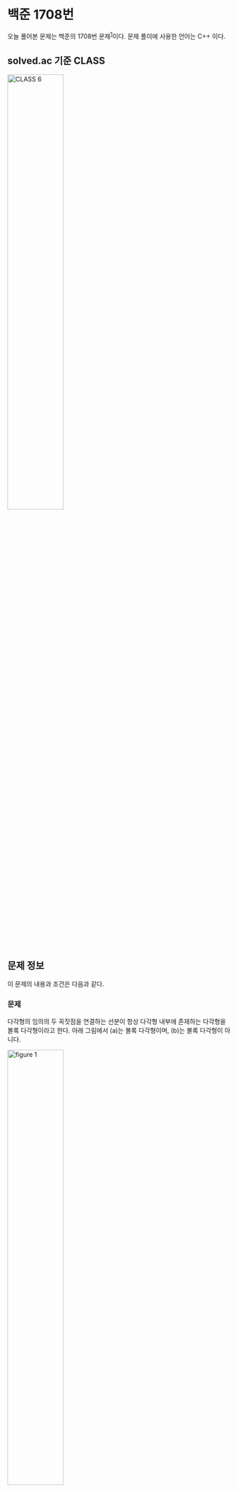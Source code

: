 # 백준 1708번

오늘 풀어본 문제는 백준의 1708번 문제<sup>[1](#footnote_1)</sup>이다. 문제 풀이에 사용한 언어는 C++ 이다.

## solved.ac 기준 CLASS

<img src="https://static.solved.ac/class/c6.svg" width="50%" height="50%" alt="CLASS 6">

## 문제 정보

이 문제의 내용과 조건은 다음과 같다.

### 문제

다각형의 임의의 두 꼭짓점을 연결하는 선분이 항상 다각형 내부에 존재하는 다각형을 볼록 다각형이라고 한다. 아래 그림에서 (a)는 볼록 다각형이며, (b)는 볼록 다각형이 아니다.

<img src="https://www.acmicpc.net/JudgeOnline/upload/201005/convex(1).png" width="50%" height="50%" alt="figure 1">

조금만 생각해 보면 다각형의 모든 내각이 $180$ 도 이하일 때 볼록 다각형이 된다는 것을 알 수 있다. 편의상 이 문제에서는 $180$ 도 미만인 경우만을 볼록 다각형으로 한정하도록 한다.

$2$ 차원 평면에 $N$ 개의 점이 주어졌을 때, 이들 중 몇 개의 점을 골라 볼록 다각형을 만드는데, 나머지 모든 점을 내부에 포함하도록 할 수 있다. 이를 볼록 껍질 (CONVEX HULL) 이라 한다. 아래 그림은 $N=10$ 인 경우의 한 예이다.

<img src="https://www.acmicpc.net/JudgeOnline/upload/201005/convv.PNG" width="50%" height="50%" alt="figure 2">

점의 집합이 주어졌을 때, 볼록 껍질을 이루는 점의 개수를 구하는 프로그램을 작성하시오.

### 입력

첫째 줄에 점의 개수 $N$ $(3 \le N \le 100,000)$ 이 주어진다. 둘째 줄부터 $N$ 개의 줄에 걸쳐 각 점의 $x$ 좌표와 $y$ 좌표가 빈 칸을 사이에 두고 주어진다. 주어지는 모든 점의 좌표는 다르다. $x$ 좌표와 $y$ 좌표의 범위는 절댓값 $40,000$ 을 넘지 않는다. 입력으로 주어지는 다각형의 모든 점이 일직선을 이루는 경우는 없다.

### 출력

첫째 줄에 볼록 껍질을 이루는 점의 개수를 출력한다.

볼록 껍질의 변에 점이 여러 개 있는 경우에는 가장 양 끝 점만 개수에 포함한다.

## 풀이과정

### 1번째 시도

이름에서부터 이 문제가 Convex Hull 알고리즘을 사용하는 문제라는 것을 알 수 있었다. 

정확한 알고리즘의 동작 원리와 구현법에 대한 설명은 생략하고, 문제를 해결하기 위해 사용한 방식은 다음과 같다.

1. 입력 받은 점들을 $x$ 좌표의 값이 가장 작은 점을 기준으로 CCW 알고리즘을 이용하여 반시계 방향으로 정렬한다.

2. `std::stack` 을 활용하여 Convex Hull 알고리즘을 구현하고, 최종적으로 해당 스택에 Convex Hull 을 구성하는 점들을 저장하게 한다.

3. 스택의 크기를 출력한다.

코드는 다음과 같이 작성하였다. 제출할 때는 헤더파일의 코드를 붙여넣어 제출하였다.

#### geometric_line.hpp

```cpp
#ifndef __GEOMETRIC_LINE_HPP__
#define __GEOMETRIC_LINE_HPP__

#include <utility>

template <typename T>
class GeometricLine {
private:
	std::pair<T, T> start;
	std::pair<T, T> end;
public:
	GeometricLine() : start(std::make_pair(0, 0)), end(std::make_pair(0, 0)) {}

	GeometricLine(const std::pair<T, T>& start, const std::pair<T, T>& end) : start(start), end(end) {}

	GeometricLine& operator=(const GeometricLine& other) {
		this->start.first = other.start.first;
		this->start.second = other.start.second;
		this->end.first = other.end.first;
		this->end.second = other.end.second;

		return *this;
	}

	GeometricLine& update(const std::pair<T, T>& newStart, const std::pair<T, T>& newEnd) {
		this->start = newStart;
		this->end = newEnd;
		
		return *this;
	}

	T getCCW(const std::pair<T, T>& target) const {
		return (end.first - start.first) * (target.second - start.second) - (end.second - start.second) * (target.first - start.first);
	}

	bool cross(const GeometricLine& target) {
		const T ourCCW = this->getCCW(target.start) * this->getCCW(target.end);
		const T theirCCW = target.getCCW(this->start) * target.getCCW(this->end);

		if (ourCCW == 0 && theirCCW == 0) {
			if (this->start > target.end || target.start > this->end) {
				return false;
			}
			else {
				return true;
			}
		}
		else {
			return (ourCCW <= 0 && theirCCW <= 0);
		}
	}

	const std::pair<T, T>& getStart(void) const {
		return start;
	}

	const std::pair<T, T>& getEnd(void) const {
		return end;
	}
	
	T lengthSquare(void) const {
	    T dx = end.first - start.first;
	    T dy = end.second - start.second;
	        
	    return dx * dx + dy * dy;
	}
};

#endif // !__GEOMETRIC_LINE_HPP__
```

#### main.cpp

```cpp
#include <bits/stdc++.h>
#include "geometric_line.hpp"

using namespace std;

using ll = long long int;
using ull = unsigned long long int;

using pll = pair<ll, ll>;

class CCW_cmp {
private:
    pll origin;
   
public:
    CCW_cmp(const pll& origin) : origin(origin) {};
    bool operator()(const pll& A, const pll& B) {
        GeometricLine<ll> originToA(origin, A);
        ll ccw = originToA.getCCW(B);
       
        if (ccw < 0) {
            return false;
        }
        else if (ccw > 0) {
            return true;
        }
        else {
            GeometricLine<ll> originToB(origin, B);
            return originToA.lengthSquare() < originToB.lengthSquare();
        }
    }
};

int main(void) {
    ios::sync_with_stdio(0);
    cin.tie(0);
    cout.tie(0);
   
    int N;
    cin >> N;
   
    vector<pll> points(N);
   
    for (int i=0; i<N; i++) {
        cin >> points[i].first >> points[i].second;
    }
   
    sort(points.begin(), points.end());
   
    CCW_cmp cmp(points[0]);
    sort(points.begin() + 1, points.end(), cmp);
   
    GeometricLine<ll> currentLine(points[0], points[1]);
    stack<pll> convexHull;
   
    convexHull.push(points[0]);
    convexHull.push(points[1]);
   
    for (int i=2; i<N; i++) {
        while (convexHull.size() >= 2) {
            ll ccw = currentLine.getCCW(points[i]);
           
            if (ccw > 0) {
                break;
            }
            else {
                convexHull.pop();
                if (convexHull.size() == 1) {
                    break;
                }
            }
           
            pll B = convexHull.top();
            convexHull.pop();
            pll A = convexHull.top();
            convexHull.push(B);
           
            currentLine = GeometricLine<ll>(A, B);
        }
       
        currentLine = GeometricLine<ll>(convexHull.top(), points[i]);
        convexHull.push(points[i]);
    }
    
    cout << convexHull.size();
   
    return 0;
}
```

그러자 모든 테스트 케이스를 통과하고 '맞았습니다'가 나오는 것을 확인할 수 있었다.

## 마무리

이 문제는 내가 군입대를 하고 나서 처음으로 푸는 CLASS 6 문제이다. 연등 시간 자체는 짧지만 알차게 활용하여 알고리즘을 공부할 수 있었던 좋은 문제였던 것 같다.

내가 만든 GeometricLine 자료구조는 내 레포지토리<sup>[2](#footnote_2)</sup>에서 확인할 수 있다. 필요한 사람은 참고하길 바란다.

오늘의 PS는 여기까지!

---
<a name="footnote_1">1</a>: <https://www.acmicpc.net/problem/1708>  
<a name="footnote_2">2</a>: <https://github.com/ChoiCube84/baekjoon-solutions/blob/main/C%2B%2B/custom_data_structures/geometric_line.hpp>
